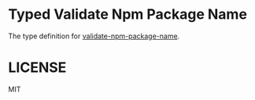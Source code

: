 # Typed Validate Npm Package Name
The type definition for [validate-npm-package-name](https://github.com/npm/validate-npm-package-name).

# LICENSE
MIT
